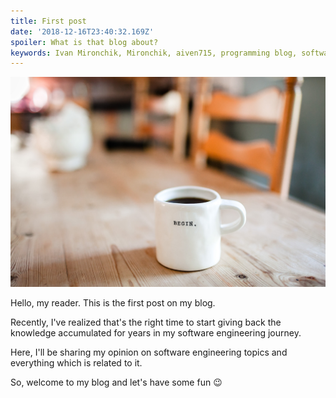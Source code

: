 ```yaml
---
title: First post
date: '2018-12-16T23:40:32.169Z'
spoiler: What is that blog about?
keywords: Ivan Mironchik, Mironchik, aiven715, programming blog, software blog
---
```


![The beginning](./image.jpg)

Hello, my reader. This is the first post on my blog.

Recently, I've realized that's the right time to start giving back the knowledge accumulated for years in my software engineering journey.

Here, I'll be sharing my opinion on software engineering topics and everything which is related to it.

So, welcome to my blog and let's have some fun 😉
